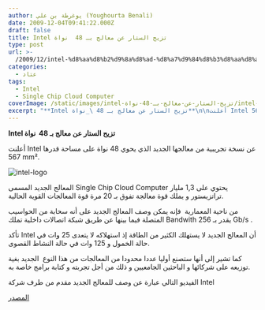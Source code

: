 ```yaml
---
author: يوغرطة بن علي (Youghourta Benali)
date: 2009-12-04T09:41:22.000Z
draft: false
title: Intel تزيح الستار عن معالج بـ 48  نواة
type: post
url: >-
  /2009/12/intel-%d8%aa%d8%b2%d9%8a%d8%ad-%d8%a7%d9%84%d8%b3%d8%aa%d8%a7%d8%b1-%d8%b9%d9%86-%d9%85%d8%b9%d8%a7%d9%84%d8%ac-%d8%a8%d9%80-48-%d9%86%d9%88%d8%a7%d8%a9/
categories:
  - عتاد
tags:
  - Intel
  - Single Chip Cloud Computer
coverImage: /static/images/intel-تزيح-الستار-عن-معالج-بـ-48-نواة/intel-logo-300x278.jpg
excerpt: "**Intel تزيح الستار عن معالج بـ 48 \_نواة**\n\nأعلنت Intel عن نسخة تجريبية من معالجها الجديد الذي يحوي 48 نواة على مساحة قدرها 567 mm².\n\n![intel-logo](/static/images/intel-تزيح-الستار-عن-معالج-بـ-48-نواة/intel-logo-300x278.jpg)\n\nالمعالج الجديد المسمى Single Chip Cloud Computer يحتوي على 1,3 مليار تراتزيستور و يملك قوة معالجة تفوق"
---
```

**Intel تزيح الستار عن معالج بـ 48  نواة**

أعلنت Intel عن نسخة تجريبية من معالجها الجديد الذي يحوي 48 نواة على مساحة قدرها 567 mm².

![intel-logo](/static/images/intel-تزيح-الستار-عن-معالج-بـ-48-نواة/intel-logo-300x278.jpg)

المعالج الجديد المسمى Single Chip Cloud Computer يحتوي على 1,3 مليار تراتزيستور و يملك قوة معالجة تفوق بـ 20 مرة قوة المعالجات القوية الحالية.

من ناحية المعمارية  فإنه يمكن وصف المعالج الجديد على أنه سحابة من الحواسيب المتصلة فيما بينها عن طريق شبكة اتصالات داخلية تملك Bandwith يقدر بـ 256 Gb/s .

تأكد Intel أن المعالج الجديد لا يستهلك الكثير من الطاقة إذ استهلاكه لا يتعدى 25 وات في حالة الخمول و 125 وات في حالة النشاط القصوى.

كما تشير إلى أنها ستصنع أوليا عددا محدودا من المعالجات من هذا النوع  الجديد بغية توزيعه على شركائها و الباحثين الجامعيين و ذلك من أجل تجربته و كتابة برامج خاصة به.

الفيديو التالي عبارة عن وصف للمعالج الجديد مقدم من طرف شركة Intel

[المصدر](http://techresearch.intel.com/articles/Tera-Scale/1826.htm)
